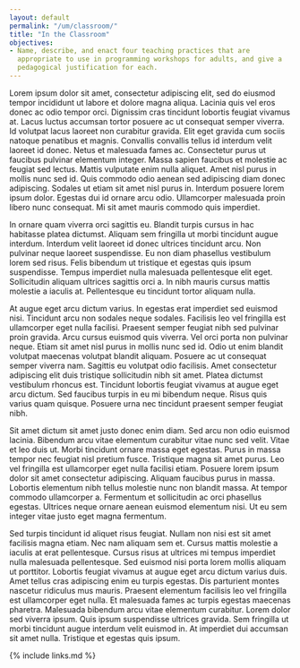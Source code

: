 ```yaml
---
layout: default
permalink: "/um/classroom/"
title: "In the Classroom"
objectives:
- Name, describe, and enact four teaching practices that are
  appropriate to use in programming workshops for adults, and give a
  pedagogical justification for each.
---
```


Lorem ipsum dolor sit amet, consectetur adipiscing elit, sed do
eiusmod tempor incididunt ut labore et dolore magna aliqua. Lacinia
quis vel eros donec ac odio tempor orci. Dignissim cras tincidunt
lobortis feugiat vivamus at. Lacus luctus accumsan tortor posuere ac
ut consequat semper viverra. Id volutpat lacus laoreet non curabitur
gravida. Elit eget gravida cum sociis natoque penatibus et
magnis. Convallis convallis tellus id interdum velit laoreet id
donec. Netus et malesuada fames ac. Consectetur purus ut faucibus
pulvinar elementum integer. Massa sapien faucibus et molestie ac
feugiat sed lectus. Mattis vulputate enim nulla aliquet. Amet nisl
purus in mollis nunc sed id. Quis commodo odio aenean sed adipiscing
diam donec adipiscing. Sodales ut etiam sit amet nisl purus
in. Interdum posuere lorem ipsum dolor. Egestas dui id ornare arcu
odio. Ullamcorper malesuada proin libero nunc consequat. Mi sit amet
mauris commodo quis imperdiet.

In ornare quam viverra orci sagittis eu. Blandit turpis cursus in hac
habitasse platea dictumst. Aliquam sem fringilla ut morbi tincidunt
augue interdum. Interdum velit laoreet id donec ultrices tincidunt
arcu. Non pulvinar neque laoreet suspendisse. Eu non diam phasellus
vestibulum lorem sed risus. Felis bibendum ut tristique et egestas
quis ipsum suspendisse. Tempus imperdiet nulla malesuada pellentesque
elit eget. Sollicitudin aliquam ultrices sagittis orci a. In nibh
mauris cursus mattis molestie a iaculis at. Pellentesque eu tincidunt
tortor aliquam nulla.

At augue eget arcu dictum varius. In egestas erat imperdiet sed
euismod nisi. Tincidunt arcu non sodales neque sodales. Facilisis leo
vel fringilla est ullamcorper eget nulla facilisi. Praesent semper
feugiat nibh sed pulvinar proin gravida. Arcu cursus euismod quis
viverra. Vel orci porta non pulvinar neque. Etiam sit amet nisl purus
in mollis nunc sed id. Odio ut enim blandit volutpat maecenas volutpat
blandit aliquam. Posuere ac ut consequat semper viverra nam. Sagittis
eu volutpat odio facilisis. Amet consectetur adipiscing elit duis
tristique sollicitudin nibh sit amet. Platea dictumst vestibulum
rhoncus est. Tincidunt lobortis feugiat vivamus at augue eget arcu
dictum. Sed faucibus turpis in eu mi bibendum neque. Risus quis varius
quam quisque. Posuere urna nec tincidunt praesent semper feugiat nibh.

Sit amet dictum sit amet justo donec enim diam. Sed arcu non odio
euismod lacinia. Bibendum arcu vitae elementum curabitur vitae nunc
sed velit. Vitae et leo duis ut. Morbi tincidunt ornare massa eget
egestas. Purus in massa tempor nec feugiat nisl pretium
fusce. Tristique magna sit amet purus. Leo vel fringilla est
ullamcorper eget nulla facilisi etiam. Posuere lorem ipsum dolor sit
amet consectetur adipiscing. Aliquam faucibus purus in massa. Lobortis
elementum nibh tellus molestie nunc non blandit massa. At tempor
commodo ullamcorper a. Fermentum et sollicitudin ac orci phasellus
egestas. Ultrices neque ornare aenean euismod elementum nisi. Ut eu
sem integer vitae justo eget magna fermentum.

Sed turpis tincidunt id aliquet risus feugiat. Nullam non nisi est sit
amet facilisis magna etiam. Nec nam aliquam sem et. Cursus mattis
molestie a iaculis at erat pellentesque. Cursus risus at ultrices mi
tempus imperdiet nulla malesuada pellentesque. Sed euismod nisi porta
lorem mollis aliquam ut porttitor. Lobortis feugiat vivamus at augue
eget arcu dictum varius duis. Amet tellus cras adipiscing enim eu
turpis egestas. Dis parturient montes nascetur ridiculus mus
mauris. Praesent elementum facilisis leo vel fringilla est ullamcorper
eget nulla. Et malesuada fames ac turpis egestas maecenas
pharetra. Malesuada bibendum arcu vitae elementum curabitur. Lorem
dolor sed viverra ipsum. Quis ipsum suspendisse ultrices gravida. Sem
fringilla ut morbi tincidunt augue interdum velit euismod in. At
imperdiet dui accumsan sit amet nulla. Tristique et egestas quis
ipsum.

{% include links.md %}
